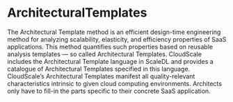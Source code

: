 ArchitecturalTemplates
======================
The Architectural Template method is an efficient design-time engineering method for analyzing scalability, elasticity, and efficiency properties of SaaS applications. This method quantifies such properties based on reusable analysis templates — so called Architectural Templates.
CloudScale includes the Architectural Template language in ScaleDL and provides a catalogue of Architectural Templates specified in this language. CloudScale’s Architectural Templates manifest all quality-relevant characteristics intrinsic to given cloud computing environments. Architects only have to fill-in the parts specific to their concrete SaaS application.
